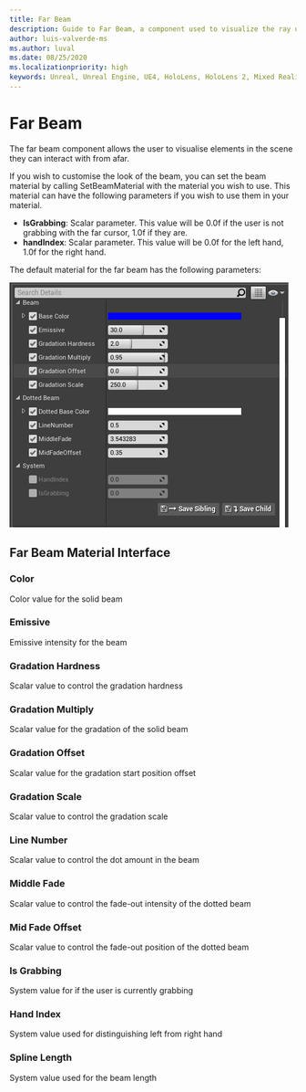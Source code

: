 ```yaml
---
title: Far Beam
description: Guide to Far Beam, a component used to visualize the ray used for far interactions.
author: luis-valverde-ms
ms.author: luval
ms.date: 08/25/2020
ms.localizationpriority: high
keywords: Unreal, Unreal Engine, UE4, HoloLens, HoloLens 2, Mixed Reality, development, MRTK, UXT, UX Tools, far beam
---
```


# Far Beam

The far beam component allows the user to visualise elements in the scene they can interact with from afar.

If you wish to customise the look of the beam, you can set the beam material by calling SetBeamMaterial with the material you wish to use. This material can have the following parameters if you wish to use them in your material.

- **IsGrabbing**: Scalar parameter. This value will be 0.0f if the user is not grabbing with the far cursor, 1.0f if they are.
- **handIndex**: Scalar parameter. This value will be 0.0f for the left hand, 1.0f for the right hand.

The default material for the far beam has the following parameters:

![Far beam material interface window open](images/FarBeamMatInterface.png)

## Far Beam Material Interface

### Color
Color value for the solid beam

### Emissive
Emissive intensity for the beam

### Gradation Hardness
Scalar value to control the gradation hardness

### Gradation Multiply
Scalar value for the gradation of the solid beam

### Gradation Offset
Scalar value for the gradation start position offset

### Gradation Scale
Scalar value to control the gradation scale

### Line Number
Scalar value to control the dot amount in the beam

### Middle Fade
Scalar value to control the fade-out intensity of the dotted beam

### Mid Fade Offset
Scalar value to control the fade-out position of the dotted beam

### Is Grabbing
System value for if the user is currently grabbing

### Hand Index
System value used for distinguishing left from right hand 

### Spline Length
System value used for the beam length


